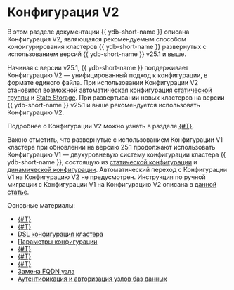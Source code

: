 # Конфигурация V2

В этом разделе документации {{ ydb-short-name }} описана Конфигурация V2, являющаяся рекомендуемым способом конфигурирования кластеров {{ ydb-short-name }} развернутых с использованием версий {{ ydb-short-name }} v25.1 и выше.

Начиная с версии v25.1, {{ ydb-short-name }} поддерживает Конфигурацию V2 — унифицированный подход к конфигурации, в формате единого файла. При использовании Конфигурации V2 становится возможной автоматическая конфигурация [статической группы](../../../concepts/glossary.md#static-group) и [State Storage](../../../concepts/glossary.md#state-storage). При развертывании новых кластеров на версии {{ ydb-short-name }} v25.1 и выше рекомендуется использовать Конфигурацию V2.

Подробнее о Конфигурации V2 можно узнать в разделе [{#T}](config-overview.md).

Важно отметить, что развернутые с использованием Конфигурации V1 кластера при обновлении на версию 25.1 продолжают использовать Конфигурацию V1 — двухуровневую систему конфигурации кластера {{ ydb-short-name }}, состоящую из [статической конфигурации](../configuration-v1/static-config.md) и [динамической конфигурации](../configuration-v1/dynamic-config.md). Автоматический переход с Конфигурации V1 на Конфигурацию V2 не предусмотрен. Инструкция по ручной миграции с Конфигурации V1 на Конфигурацию V2 описана в [данной статье](../migration/migration-to-v2.md).

Основные материалы:

- [{#T}](config-overview.md)
- [{#T}](update-config.md)
- [DSL конфигурация кластера](dynamic-config-selectors.md)
- [Параметры конфигурации](config-settings.md)
- [{#T}](cluster-expansion.md)
- [{#T}](state-storage-move.md)
- [{#T}](static-group-move.md)
- [Замена FQDN узла](replacing-nodes.md)
- [Аутентификация и авторизация узлов баз данных](node-authorization.md)
